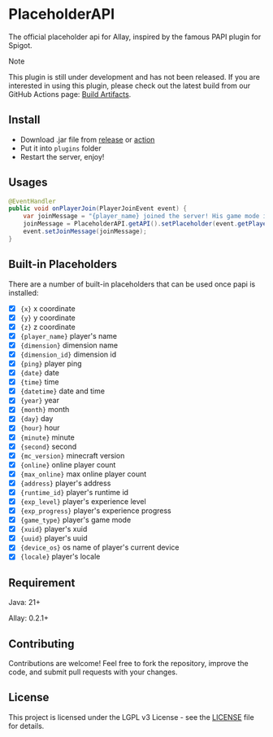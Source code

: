 # PlaceholderAPI

The official placeholder api for Allay, inspired by the famous PAPI plugin for Spigot.

> [!NOTE]
> This plugin is still under development and has not been released. If you are interested in using this plugin,
> please check out the latest build from our GitHub Actions
> page: [Build Artifacts](https://github.com/AllayMC/PlaceholderAPI/actions/workflows/gradle.yml).

## Install

- Download .jar file from [release](https://github.com/AllayMC/PlaceholderAPI/releases) or [action](https://github.com/AllayMC/PlaceholderAPI/actions/workflows/gradle.yml)
- Put it into `plugins` folder
- Restart the server, enjoy!

## Usages

```java
@EventHandler
public void onPlayerJoin(PlayerJoinEvent event) {
    var joinMessage = "{player_name} joined the server! His game mode is {game_type}";
    joinMessage = PlaceholderAPI.getAPI().setPlaceholder(event.getPlayer(), joinMessage);
    event.setJoinMessage(joinMessage);
}
```

## Built-in Placeholders

There are a number of built-in placeholders that can be used once papi is installed:

- [x] `{x}` x coordinate
- [x] `{y}` y coordinate
- [x] `{z}` z coordinate
- [x] `{player_name}` player's name
- [x] `{dimension}` dimension name
- [x] `{dimension_id}` dimension id
- [x] `{ping}` player ping
- [x] `{date}` date
- [x] `{time}` time
- [x] `{datetime}` date and time
- [x] `{year}` year
- [x] `{month}` month
- [x] `{day}` day
- [x] `{hour}` hour
- [x] `{minute}` minute
- [x] `{second}` second
- [x] `{mc_version}` minecraft version
- [x] `{online}` online player count
- [x] `{max_online}` max online player count
- [x] `{address}` player's address
- [x] `{runtime_id}` player's runtime id
- [x] `{exp_level}` player's experience level
- [x] `{exp_progress}` player's experience progress
- [x] `{game_type}` player's game mode
- [x] `{xuid}` player's xuid
- [x] `{uuid}` player's uuid
- [x] `{device_os}` os name of player's current device
- [x] `{locale}` player's locale

## Requirement

Java: 21+

Allay: 0.2.1+

## Contributing

Contributions are welcome! Feel free to fork the repository, improve the code, and submit pull requests with your
changes.

## License

This project is licensed under the LGPL v3 License - see the [LICENSE](LICENSE) file for details.